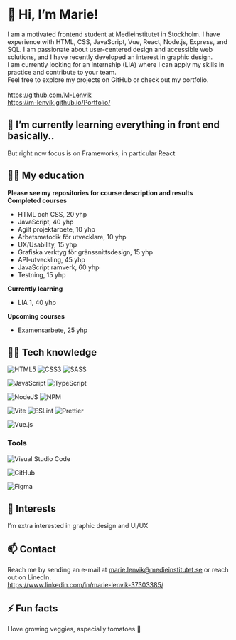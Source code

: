 # 👋 Hi, I’m Marie!
<!--I'm a student in front end developing at Medieinstitutet. <br>
This fall I'm looking for my first internship and I'm looking forward to using all my new skills in sharp projects.
-->
I am a motivated frontend student at Medieinstitutet in Stockholm. I have experience with HTML, CSS, JavaScript, Vue, React, Node.js, Express, and SQL. I am passionate about user-centered design and accessible web solutions, and I have recently developed an interest in graphic design.  <br>
I am currently looking for an internship (LIA) where I can apply my skills in practice and contribute to your team.  <br>
Feel free to explore my projects on GitHub or check out my portfolio.  <br>
  <br>
https://github.com/M-Lenvik  <br>
https://m-lenvik.github.io/Portfolio/

## 🌱 I’m currently learning everything in front end basically..
But right now focus is on Frameworks, in particular React

## 👩‍🎓 My education
**Please see my repositories for course description and results** <br>
**Completed courses**
- HTML och CSS, 20 yhp
- JavaScript, 40 yhp
- Agilt projektarbete, 10 yhp
- Arbetsmetodik för utvecklare, 10 yhp
- UX/Usability, 15 yhp
- Grafiska verktyg för gränssnittsdesign, 15 yhp
- API-utveckling, 45 yhp
- JavaScript ramverk, 60 yhp
- Testning, 15 yhp

**Currently learning**
- LIA 1, 40 yhp
 
**Upcoming courses**
- Examensarbete, 25 yhp
  
## 👩‍💻 Tech knowledge
![HTML5](https://img.shields.io/badge/html5-%23E34F26.svg?style=for-the-badge&logo=html5&logoColor=white)
![CSS3](https://img.shields.io/badge/css3-%231572B6.svg?style=for-the-badge&logo=css3&logoColor=white)
![SASS](https://img.shields.io/badge/SASS-hotpink.svg?style=for-the-badge&logo=SASS&logoColor=white)


![JavaScript](https://img.shields.io/badge/javascript-%23323330.svg?style=for-the-badge&logo=javascript&logoColor=%23F7DF1E)
![TypeScript](https://img.shields.io/badge/typescript-%23007ACC.svg?style=for-the-badge&logo=typescript&logoColor=white)

![NodeJS](https://img.shields.io/badge/node.js-6DA55F?style=for-the-badge&logo=node.js&logoColor=white)
![NPM](https://img.shields.io/badge/NPM-%23CB3837.svg?style=for-the-badge&logo=npm&logoColor=white)

![Vite](https://img.shields.io/badge/vite-%23646CFF.svg?style=for-the-badge&logo=vite&logoColor=white)
![ESLint](https://img.shields.io/badge/ESLint-4B3263?style=for-the-badge&logo=eslint&logoColor=white)
![Prettier](https://img.shields.io/badge/prettier-%23F7B93E.svg?style=for-the-badge&logo=prettier&logoColor=black)

![Vue.js](https://img.shields.io/badge/vuejs-%2335495e.svg?style=for-the-badge&logo=vuedotjs&logoColor=%234FC08D)


### Tools
![Visual Studio Code](https://img.shields.io/badge/Visual%20Studio%20Code-0078d7.svg?style=for-the-badge&logo=visual-studio-code&logoColor=white)

![GitHub](https://img.shields.io/badge/github-%23121011.svg?style=for-the-badge&logo=github&logoColor=white)

![Figma](https://img.shields.io/badge/figma-%23F24E1E.svg?style=for-the-badge&logo=figma&logoColor=white)


## 👀 Interests 
I’m extra interested in graphic design and UI/UX


## 📫 Contact 
 Reach me by sending an e-mail at marie.lenvik@medieinstitutet.se or reach out on LinedIn. <br> 
 https://www.linkedin.com/in/marie-lenvik-37303385/

 
## ⚡ Fun facts 
I love growing veggies, aspecially tomatoes 🍅


<!---
M-Lenvik/M-Lenvik is a ✨ special ✨ repository because its `README.md` (this file) appears on your GitHub profile.
You can click the Preview link to take a look at your changes.
- 💞️ I’m looking to collaborate on ...
🖋️
(❁´◡`❁) 
--->
